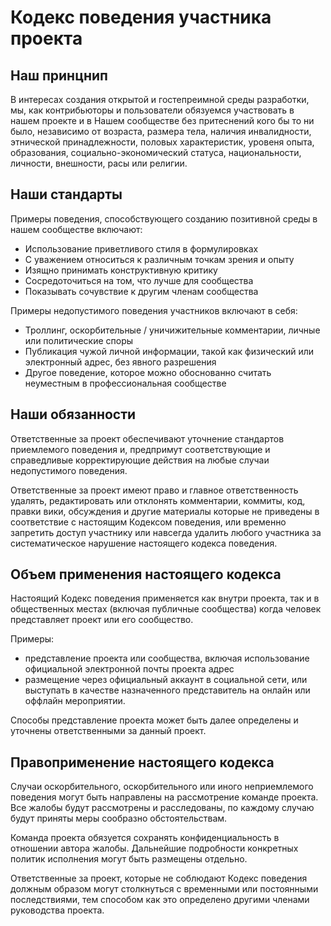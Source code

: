 # Кодекс поведения участника проекта

## Наш принцнип

В интересах создания открытой и гостепреимной среды разработки, мы, как контрибьюторы и пользователи обязуемся участвовать в нашем проекте и в Нашем сообществе без притеснений кого бы то ни было, независимо от возраста, размера тела, наличия инвалидности, этнической принадлежности, половых характеристик, уровеня опыта, образования, социально-экономический статуса, национальности, личности, внешности, расы или религии.

## Наши стандарты

Примеры поведения, способствующего созданию позитивной среды в нашем сообществе включают:

* Использование приветливого стиля в формулировках
* С уважением относиться к различным точкам зрения и опыту
* Изящно принимать конструктивную критику
* Сосредоточиться на том, что лучше для сообщества
* Показывать сочувствие к другим членам сообщества

Примеры недопустимого поведения участников включают в себя:

* Троллинг, оскорбительные / уничижительные комментарии, личные или политические споры
* Публикация чужой личной информации, такой как физический или электронный адрес, без явного разрешения
* Другое поведение, которое можно обоснованно считать неуместным в профессиональная сообществе

## Наши обязанности

Ответственные за проект обеспечивают уточнение стандартов приемлемого поведения и, предпримут соответствующие и справедливые корректирующие действия на любые случаи недопустимого поведения.

Ответственные за проект имеют право и главное ответственность удалять, редактировать или отклонять комментарии, коммиты, код, правки вики, обсуждения и другие материалы которые не приведены в соответствие с настоящим Кодексом поведения, или временно запретить доступ участнику или навсегда удалить любого участника за систематическое нарушение настоящего кодекса поведения.

## Объем применения настоящего кодекса

Настоящий Кодекс поведения применяется как внутри проекта, так и в общественных местах (включая публичные сообщества) когда человек представляет проект или его сообщество.

Примеры:

* представление проекта или сообщества, включая использование официальной электронной почты проекта адрес
* размещение через официальный аккаунт в социальной сети, или выступать в качестве назначенного представитель на онлайн или оффлайн мероприятии.

Способы представление проекта может быть далее определены и уточнены ответственными за данный проект.

## Правоприменение настоящего кодекса

Случаи оскорбительного, оскорбительного или иного неприемлемого поведения могут быть направлены на рассмотрение команде проекта.
Все жалобы будут рассмотрены и расследованы, по каждому случаю будут приняты меры сообразно обстоятельствам.

Команда проекта обязуется сохранять конфиденциальность в отношении автора жалобы.
Дальнейшие подробности конкретных политик исполнения могут быть размещены отдельно.

Ответственные за проект, которые не соблюдают Кодекс поведения должным образом могут столкнуться с временными или постоянными последствиями, тем способом как это определено другими
членами руководства проекта.
